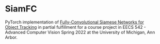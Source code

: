 # SiamFC

PyTorch implementation of [Fully-Convolutional Siamese Networks for Object Tracking](https://arxiv.org/abs/1606.09549) in partial fulfillment for a course project in EECS 542 - Advanced Computer Vision Spring 2022 at the University of Michigan, Ann Arbor.